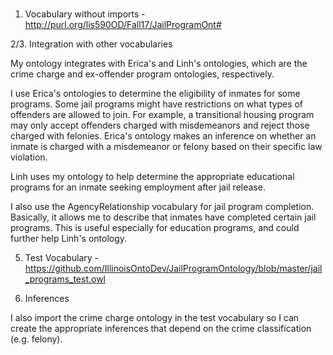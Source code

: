 ###

1. Vocabulary without imports - http://purl.org/lis590OD/Fall17/JailProgramOnt#

2/3. Integration with other vocabularies

My ontology integrates with Erica's and Linh's ontologies, which are the crime charge and ex-offender program ontologies, respectively.

I use Erica's ontologies to determine the eligibility of inmates for some programs. Some jail programs might have restrictions on what types of offenders are allowed to join. For example, a transitional housing program may only accept offenders charged with misdemeanors and reject those charged with felonies. Erica's ontology makes an inference on whether an inmate is charged with a misdemeanor or felony based on their specific law violation.

Linh uses my ontology to help determine the appropriate educational programs for an inmate seeking employment after jail release.

I also use the AgencyRelationship vocabulary for jail program completion. Basically, it allows me to describe that inmates have completed certain jail programs. This is useful especially for education programs, and could further help Linh's ontology.

5. Test Vocabulary - https://github.com/IllinoisOntoDev/JailProgramOntology/blob/master/jail_programs_test.owl
 
6. Inferences

I also import the crime charge ontology in the test vocabulary so I can create the appropriate inferences that depend on the crime classification (e.g. felony).